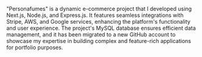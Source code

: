"Personafumes" is a dynamic e-commerce project that I developed using Next.js, Node.js, and Express.js. It features seamless integrations with Stripe, AWS, and Google services, enhancing the platform's functionality and user experience. The project's MySQL database ensures efficient data management, and it has been migrated to a new GitHub account to showcase my expertise in building complex and feature-rich applications for portfolio purposes.